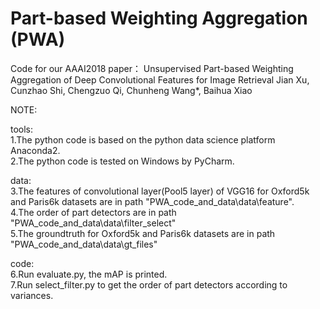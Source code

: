 # Part-based Weighting Aggregation (PWA)
Code for our AAAI2018 paper：
Unsupervised Part-based Weighting Aggregation of Deep Convolutional Features for Image Retrieval
Jian Xu, Cunzhao Shi, Chengzuo Qi, Chunheng Wang*, Baihua Xiao

NOTE:

tools:
</br>1.The python code is based on the python data science platform Anaconda2.
</br>2.The python code is tested on Windows by PyCharm.


data:
</br>3.The features of convolutional layer(Pool5 layer) of VGG16 for Oxford5k and Paris6k datasets 
  are in path "PWA_code_and_data\data\feature".
</br>4.The order of part detectors are in path "PWA_code_and_data\data\filter_select"
</br>5.The groundtruth for Oxford5k and Paris6k datasets are in path "PWA_code_and_data\data\gt_files"


code:
</br>6.Run evaluate.py, the mAP is printed.
</br>7.Run select_filter.py to get the order of part detectors according to variances. 
